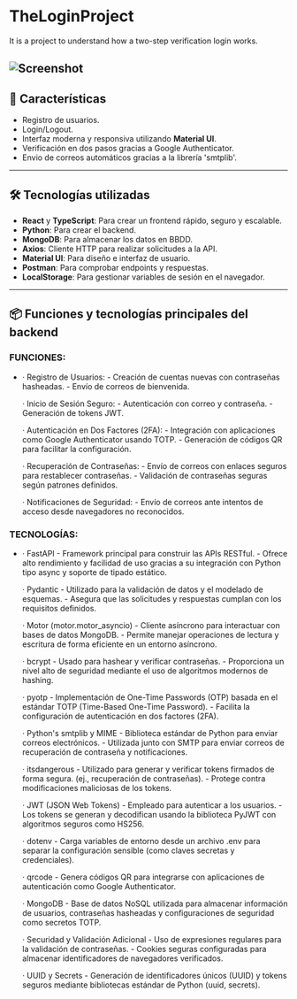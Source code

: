 # TheLoginProject
It is a project to understand how a two-step verification login works.

![Screenshot](src/)
---

## 🚀 **Características**

- Registro de usuarios.
- Login/Logout.
- Interfaz moderna y responsiva utilizando **Material UI**.
- Verificación en dos pasos gracias a Google Authenticator.
- Envio de correos automáticos gracias a la librería 'smtplib'.

---

## 🛠️ **Tecnologías utilizadas**

- **React** y **TypeScript**: Para crear un frontend rápido, seguro y escalable.
- **Python**: Para crear el backend.
- **MongoDB**: Para almacenar los datos en BBDD.
- **Axios**: Cliente HTTP para realizar solicitudes a la API.
- **Material UI**: Para diseño e interfaz de usuario.
- **Postman**: Para comprobar endpoints y respuestas.
- **LocalStorage**: Para gestionar variables de sesión en el navegador.
---

## 📦 **Funciones y tecnologías principales del backend**

### **FUNCIONES**: 
*
    · Registro de Usuarios:
      - Creación de cuentas nuevas con contraseñas hasheadas.
      - Envío de correos de bienvenida.

    · Inicio de Sesión Seguro:
      - Autenticación con correo y contraseña.
      - Generación de tokens JWT.

    · Autenticación en Dos Factores (2FA):
      - Integración con aplicaciones como Google Authenticator usando TOTP.
      - Generación de códigos QR para facilitar la configuración.

    · Recuperación de Contraseñas:
      - Envío de correos con enlaces seguros para restablecer contraseñas.
      - Validación de contraseñas seguras según patrones definidos.

    · Notificaciones de Seguridad:
      - Envío de correos ante intentos de acceso desde navegadores no reconocidos.

### **TECNOLOGÍAS**:
*
    · FastAPI
        - Framework principal para construir las APIs RESTful.
        - Ofrece alto rendimiento y facilidad de uso gracias a su integración con Python tipo async y soporte de tipado estático.

    · Pydantic
        - Utilizado para la validación de datos y el modelado de esquemas.
        - Asegura que las solicitudes y respuestas cumplan con los requisitos definidos.

    · Motor (motor.motor_asyncio)
        - Cliente asíncrono para interactuar con bases de datos MongoDB.
        - Permite manejar operaciones de lectura y escritura de forma eficiente en un entorno asíncrono.

    · bcrypt
        - Usado para hashear y verificar contraseñas.
        - Proporciona un nivel alto de seguridad mediante el uso de algoritmos modernos de hashing.

    · pyotp
        - Implementación de One-Time Passwords (OTP) basada en el estándar TOTP (Time-Based One-Time Password).
        - Facilita la configuración de autenticación en dos factores (2FA).

    · Python's smtplib y MIME
        - Biblioteca estándar de Python para enviar correos electrónicos.
        - Utilizada junto con SMTP para enviar correos de recuperación de contraseña y notificaciones.

    · itsdangerous
        - Utilizado para generar y verificar tokens firmados de forma segura. (ej., recuperación de contraseñas).
        - Protege contra modificaciones maliciosas de los tokens.

    · JWT (JSON Web Tokens)
        - Empleado para autenticar a los usuarios.
        - Los tokens se generan y decodifican usando la biblioteca PyJWT con algoritmos seguros como HS256.

    · dotenv
        - Carga variables de entorno desde un archivo .env para separar la configuración sensible (como claves secretas y credenciales).

    · qrcode
        - Genera códigos QR para integrarse con aplicaciones de autenticación como Google Authenticator.

    · MongoDB
        - Base de datos NoSQL utilizada para almacenar información de usuarios, contraseñas hasheadas y configuraciones de seguridad como secretos TOTP.

    · Securidad y Validación Adicional
        - Uso de expresiones regulares para la validación de contraseñas.
        - Cookies seguras configuradas para almacenar identificadores de navegadores verificados.

    · UUID y Secrets
        - Generación de identificadores únicos (UUID) y tokens seguros mediante bibliotecas estándar de Python (uuid, secrets).
